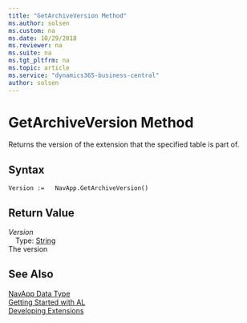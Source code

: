 ```yaml
---
title: "GetArchiveVersion Method"
ms.author: solsen
ms.custom: na
ms.date: 10/29/2018
ms.reviewer: na
ms.suite: na
ms.tgt_pltfrm: na
ms.topic: article
ms.service: "dynamics365-business-central"
author: solsen
---
```

[//]: # (START>DO_NOT_EDIT)
[//]: # (IMPORTANT:Do not edit any of the content between here and the END>DO_NOT_EDIT.)
[//]: # (Any modifications should be made in the .xml files in the ModernDev repo.)
# GetArchiveVersion Method
Returns the version of the extension that the specified table is part of.

## Syntax
```
Version :=   NavApp.GetArchiveVersion()
```


## Return Value
*Version*  
&emsp;Type: [String](../string/string-data-type.md)  
The version  


[//]: # (IMPORTANT: END>DO_NOT_EDIT)
## See Also
[NavApp Data Type](navapp-data-type.md)  
[Getting Started with AL](../../devenv-get-started.md)  
[Developing Extensions](../../devenv-dev-overview.md)